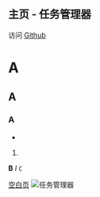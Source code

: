 ## 主页 - 任务管理器
访问 [Github](https://github.com/taskmanager100/) 

# A
## A
### A
- 
1. 
**B**  _I_  `C` 

[空白页](about:blank)  ![任务管理器](favicon.ico)
